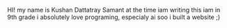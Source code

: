 HI! my name is Kushan Dattatray Samant at the time iam writing this iam in 9th grade i absolutely love programing, especialy ai soo i built a website ;)
